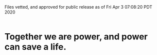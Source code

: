 Files vetted, and approved for public release as of Fri Apr  3 07:08:20 PDT 2020<br><br><h1>Together we are power, and power can save a life.</h1>
